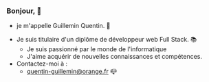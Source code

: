 ### Bonjour, :wave:
- je m'appelle Guillemin Quentin. :boy:
* Je suis titulaire d'un diplôme de développeur web Full Stack. :books:
  - Je suis passionné par le monde de l'informatique
  - J'aime acquérir de nouvelles connaissances et compétences.
* Contactez-moi à :
  - quentin-guillemin@orange.fr :mailbox_closed:
